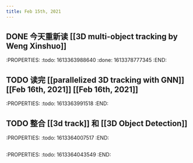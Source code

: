 ```yaml
---
title: Feb 15th, 2021
---
```


## DONE 今天重新读 [[3D multi-object tracking by Weng Xinshuo]]
:PROPERTIES:
:todo: 1613363988640
:done: 1613378777345
:END:
## TODO 读完 [[parallelized 3D tracking with GNN]] [[Feb 16th, 2021]] [[Feb 16th, 2021]] 
:PROPERTIES:
:todo: 1613363991518
:END:
## TODO 整合 [[3d track]] 和 [[3D Object Detection]]
:PROPERTIES:
:todo: 1613364007517
:END:
##
:PROPERTIES:
:todo: 1613364043549
:END:
